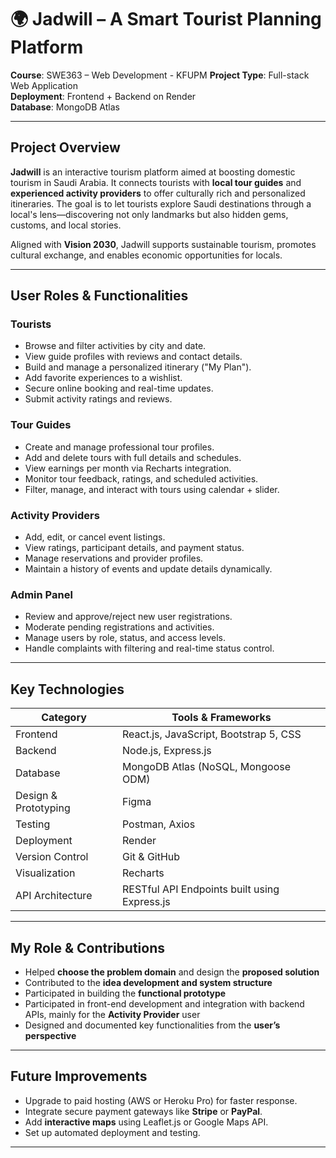 # 🌍 Jadwill – A Smart Tourist Planning Platform

**Course**: SWE363 – Web Development - KFUPM
**Project Type**: Full-stack Web Application  
**Deployment**: Frontend + Backend on Render   
**Database**: MongoDB Atlas 

---
 
##  Project Overview

**Jadwill** is an interactive tourism platform aimed at boosting domestic tourism in Saudi Arabia. It connects tourists with **local tour guides** and **experienced activity providers** to offer culturally rich and personalized itineraries. The goal is to let tourists explore Saudi destinations through a local's lens—discovering not only landmarks but also hidden gems, customs, and local stories.

Aligned with **Vision 2030**, Jadwill supports sustainable tourism, promotes cultural exchange, and enables economic opportunities for locals.

---

##  User Roles & Functionalities

###  Tourists
- Browse and filter activities by city and date.
- View guide profiles with reviews and contact details.
- Build and manage a personalized itinerary ("My Plan").
- Add favorite experiences to a wishlist.
- Secure online booking and real-time updates.
- Submit activity ratings and reviews.

###  Tour Guides
- Create and manage professional tour profiles.
- Add and delete tours with full details and schedules.
- View earnings per month via Recharts integration.
- Monitor tour feedback, ratings, and scheduled activities.
- Filter, manage, and interact with tours using calendar + slider.

###  Activity Providers
- Add, edit, or cancel event listings.
- View ratings, participant details, and payment status.
- Manage reservations and provider profiles.
- Maintain a history of events and update details dynamically.

###  Admin Panel
- Review and approve/reject new user registrations.
- Moderate pending registrations and activities.
- Manage users by role, status, and access levels.
- Handle complaints with filtering and real-time status control.

---

##  Key Technologies

| Category          | Tools & Frameworks                          |
|------------------|---------------------------------------------|
| Frontend         | React.js, JavaScript, Bootstrap 5, CSS      |
| Backend          | Node.js, Express.js                         |
| Database         | MongoDB Atlas (NoSQL, Mongoose ODM)         |
| Design & Prototyping | Figma                                   |
| Testing          | Postman, Axios                              |
| Deployment       | Render                                      |
| Version Control  | Git & GitHub                                |
| Visualization    | Recharts                                    |
| API Architecture | RESTful API Endpoints built using Express.js|

---

##  My Role & Contributions

- Helped **choose the problem domain** and design the **proposed solution**  
- Contributed to the **idea development and system structure**  
- Participated in building the **functional prototype**  
- Participated in front-end development and integration with backend APIs, mainly for the **Activity Provider** user  
- Designed and documented key functionalities from the **user’s perspective**

---


##  Future Improvements

- Upgrade to paid hosting (AWS or Heroku Pro) for faster response.
- Integrate secure payment gateways like **Stripe** or **PayPal**.
- Add **interactive maps** using Leaflet.js or Google Maps API.
- Set up automated deployment and testing.

---

